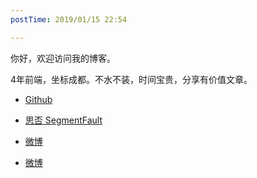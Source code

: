 ```yaml
---
postTime: 2019/01/15 22:54

---
```

你好，欢迎访问我的博客。

4年前端，坐标成都。不水不装，时间宝贵，分享有价值文章。



* [Github](https://github.com/Terry-Su)

* [思否 SegmentFault](https://segmentfault.com/u/terry_su)

* [微博](http://weibo.com/hidadasu)
* [微博](theterrysu@163.com)